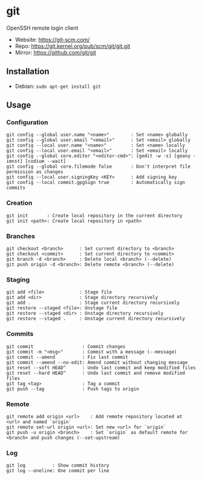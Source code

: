 # git

OpenSSH remote login client

- Website: <https://git-scm.com/>
- Repo: <https://git.kernel.org/pub/scm/git/git.git>
- Mirror: <https://github.com/git/git>

## Installation

- Debian: `sudo apt-get install git`

## Usage

### Configuration

```text
git config --global user.name "<name>"        : Set <name> globally
git config --global user.email "<email>"      : Set <email> globally
git config --local user.name "<name>"         : Set <name> locally
git config --local user.email "<email>"       : Set <email> locally
git config --global core.editor "<editor-cmd>": [gedit -w -s] [geany -imnst] [codium --wait]
git config --global core.filemode false       : Don't interpret file permission as changes
git config --local user.signingKey <KEY>      : Add signing key
git config --local commit.gpgSign true        : Automatically sign commits
```

### Creation

```text
git init       : Create local repository in the current directory
git init <path>: Create local repository in <path>
```

### Branches

```text
git checkout <branch>      : Set current directory to <branch>
git checkout <commit>      : Set current directory to <commit>
git branch -d <branch>     : Delete local <branch> (--delete)
git push origin -d <branch>: Delete remote <branch> (--delete)
```

### Staging

```text
git add <file>             : Stage file
git add <dir>              : Stage directory recursively
git add .                  : Stage current directory recursively
git restore --staged <file>: Unstage file
git restore --staged <dir> : Unstage directory recursively
git restore --staged .     : Unstage current directory recursively
```

### Commits

```text
git commit                  : Commit changes
git commit -m "<msg>"       : Commit with a message (--message)
git commit --amend          : Fix last commit
git commit --amend --no-edit: Amend commit without changing message
git reset --soft HEAD^      : Undo last commit and keep modified files
git reset --hard HEAD^      : Undo last commit and remove modified files
git tag <tag>               : Tag a commit
git push --tag              : Push tags to origin
```

### Remote

```text
git remote add origin <url>    : Add remote repository located at <url> and named `origin`
git remote set-url origin <url>: Set new <url> for `origin`
git push -u origin <branch>    : Set `origin` as default remote for <branch> and push changes (--set-upstream)
```

### Log

```text
git log          : Show commit history
git log --oneline: One commit per line
```
